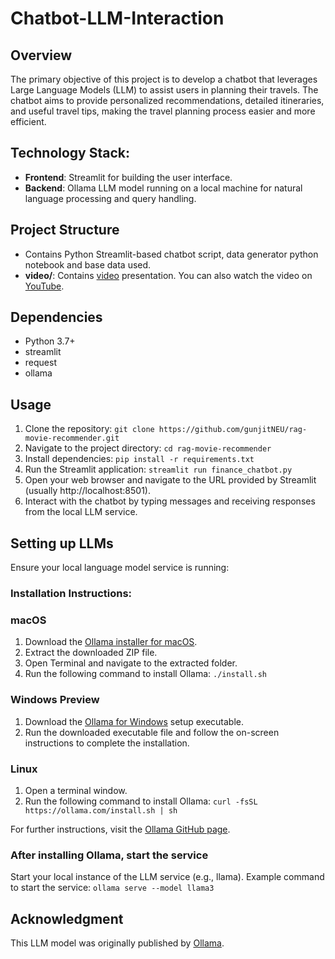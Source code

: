 # Chatbot-LLM-Interaction

## Overview
The primary objective of this project is to develop a chatbot that leverages Large Language Models (LLM) to assist users in planning their travels. The chatbot aims to provide personalized recommendations, detailed itineraries, and useful travel tips, making the travel planning process easier and more efficient.

## Technology Stack:
- **Frontend**: Streamlit for building the user interface.
- **Backend**: Ollama LLM model running on a local machine for natural language processing and query handling.

## Project Structure
-  Contains Python Streamlit-based chatbot script, data generator python notebook and base data used.
- **video/**: Contains [video](video) presentation. You can also watch the video on [YouTube](https://www.youtube.com/watch?v=W0BGfIb-dZs).

## Dependencies
- Python 3.7+
- streamlit
- request
- ollama

## Usage
1. Clone the repository: `git clone https://github.com/gunjitNEU/rag-movie-recommender.git`
2. Navigate to the project directory: `cd rag-movie-recommender`
3. Install dependencies: `pip install -r requirements.txt`
4. Run the Streamlit application: `streamlit run finance_chatbot.py`
5. Open your web browser and navigate to the URL provided by Streamlit (usually http://localhost:8501).
6. Interact with the chatbot by typing messages and receiving responses from the local LLM service.

## Setting up LLMs
Ensure your local language model service is running:

### Installation Instructions:
### macOS
1.	Download the [Ollama installer for macOS](https://ollama.com/download/Ollama-darwin.zip).
2.	Extract the downloaded ZIP file.
3.	Open Terminal and navigate to the extracted folder.
4.	Run the following command to install Ollama: `./install.sh`

### Windows Preview
1.	Download the [Ollama for Windows](https://ollama.com/download/OllamaSetup.exe) setup executable.
2.	Run the downloaded executable file and follow the on-screen instructions to complete the installation.

### Linux
1.	Open a terminal window.
2.	Run the following command to install Ollama: `curl -fsSL https://ollama.com/install.sh | sh`

For further instructions, visit the [Ollama GitHub page](https://github.com/ollama/ollama).

### After installing Ollama, start the service

Start your local instance of the LLM service (e.g., llama). Example command to start the service: `ollama serve --model llama3`

## Acknowledgment
This LLM model was originally published by [Ollama](https://github.com/ollama/ollama).